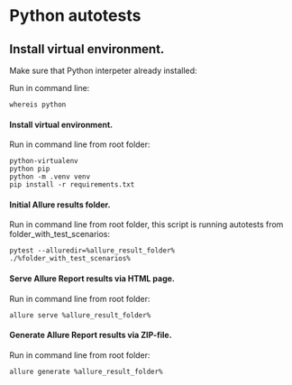 # Python autotests

## Install virtual environment.

Make sure that Python interpeter already installed:

Run in command line:

```
whereis python
```

#### Install virtual environment.

Run in command line from root folder:

```
python-virtualenv
python pip
python -m .venv venv
pip install -r requirements.txt
```

#### Initial Allure results folder.

Run in command line from root folder, this script is running autotests from folder_with_test_scenarios:

```
pytest --alluredir=%allure_result_folder% ./%folder_with_test_scenarios%
```

#### Serve Allure Report results via HTML page.

Run in command line from root folder:

```
allure serve %allure_result_folder%
```

#### Generate Allure Report results via ZIP-file.

Run in command line from root folder:

```
allure generate %allure_result_folder%
```
